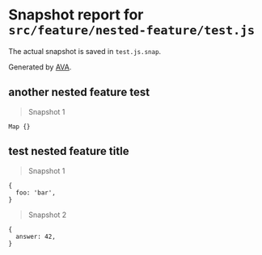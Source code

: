 # Snapshot report for `src/feature/nested-feature/test.js`

The actual snapshot is saved in `test.js.snap`.

Generated by [AVA](https://ava.li).

## another nested feature test

> Snapshot 1

    Map {}

## test nested feature title

> Snapshot 1

    {
      foo: 'bar',
    }

> Snapshot 2

    {
      answer: 42,
    }
